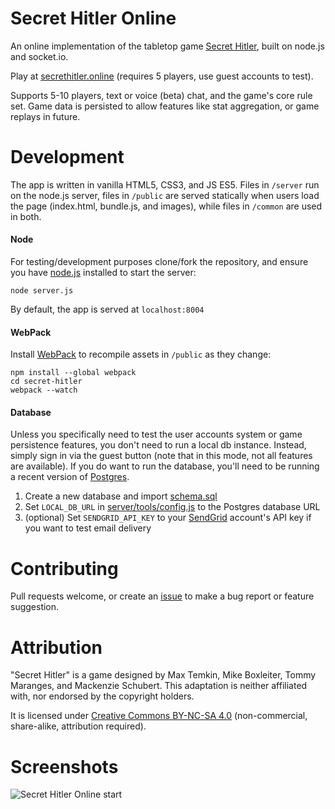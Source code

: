 # Secret Hitler Online
An online implementation of the tabletop game [Secret Hitler](http://secrethitler.com), built on node.js and socket.io.

Play at [secrethitler.online](https://secrethitler.online) (requires 5 players, use guest accounts to test).

Supports 5-10 players, text or voice (beta) chat, and the game's core rule set. Game data is persisted to allow features like stat aggregation, or game replays in future.

# Development

The app is written in vanilla HTML5, CSS3, and JS ES5. Files in `/server` run on the node.js server, files in `/public` are served statically when users load the page (index.html, bundle.js, and images), while files in `/common` are used in both.

#### Node

For testing/development purposes clone/fork the repository, and ensure you have [node.js](https://nodejs.org/en/) installed to start the server:
```
node server.js
```

By default, the app is served at `localhost:8004`

#### WebPack

Install [WebPack](https://webpack.github.io) to recompile assets in `/public` as they change:
```
npm install --global webpack
cd secret-hitler
webpack --watch
```

#### Database

Unless you specifically need to test the user accounts system or game persistence features, you don't need to run a local db instance. Instead, simply sign in via the guest button (note that in this mode, not all features are available). If you do want to run the database, you'll need to be running a recent version of [Postgres](http://www.postgresql.org).

1. Create a new database and import [schema.sql](schema.sql)
2. Set `LOCAL_DB_URL` in [server/tools/config.js](server/tools/config.js) to the Postgres database URL
3. (optional) Set `SENDGRID_API_KEY` to your [SendGrid](https://sendgrid.com) account's API key if you want to test email delivery

# Contributing

Pull requests welcome, or create an [issue](https://github.com/kylecoburn/secret-hitler/issues) to make a bug report or feature suggestion.

# Attribution
"Secret Hitler" is a game designed by Max Temkin, Mike Boxleiter, Tommy Maranges, and Mackenzie Schubert. This adaptation is neither affiliated with, nor endorsed by the copyright holders.

It is licensed under [Creative Commons BY-NC-SA 4.0](https://creativecommons.org/licenses/by-nc-sa/4.0/) (non-commercial, share-alike, attribution required).

# Screenshots
![Secret Hitler Online start](http://i.imgur.com/QJ1kEXS.png)
